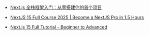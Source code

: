 - [Next.js 全栈框架入门：从零搭建你的首个项目](https://zhuanlan.zhihu.com/p/855890634)

- [NextJS 15 Full Course 2025 | Become a NextJS Pro in 1.5 Hours](https://youtu.be/6jQdZcYY8OY)
- [Next.js 15 Full Tutorial - Beginner to Advanced](https://youtu.be/k7o9R6eaSes)
